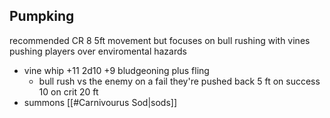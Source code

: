 ## Pumpking
recommended CR 8
5ft movement but focuses on bull rushing with vines pushing players over enviromental hazards
- vine whip +11 2d10 +9 bludgeoning plus fling
	- bull rush vs the enemy on a fail they're pushed back 5 ft on success 10 on crit 20 ft
- summons [[#Carnivourus Sod|sods]]